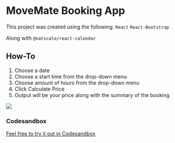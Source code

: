# MoveMate Booking App
This project was created using the following:
`React`
`React-Bootstrap`

Along with `@natscale/react-calendar`

## How-To
1. Choose a date
2. Choose a start time from the drop-down menu
3. Choose amount of hours from the drop-down menu
4. Click Calculate Price
5. Output will be your price along with the summary of the booking


![](https://media.giphy.com/media/Q1JE0GHS1FxiJk4DnA/giphy.gif)

### Codesandbox
[Feel free to try it out in Codesandbox](https://codesandbox.io/s/mystifying-matsumoto-5o5x3)

